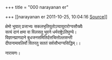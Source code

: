 +++
title = "000 narayanan er"

+++
[[narayanan er	2011-10-25, 10:04:16 [Source](https://groups.google.com/g/bvparishat/c/MmLMML-VQE0)]]



क्षेमो भूयात् प्रजाभ्यः सकलभृतियुतोऽप्यायुरारोग्यसौख्यैः  
सत्यं दानं क्षमा वा विलसतु भुवने धर्मराष्ट्रेऽतिपुण्ये।  
विज्ञानप्राणदाने बुधजनसमितिर्दत्तचित्तोल्लसन्ती  
दीपानामावलिर्वो वितरतु सततं सर्वसौभाग्यसिद्धिम्।।

  

नारायणः।  

